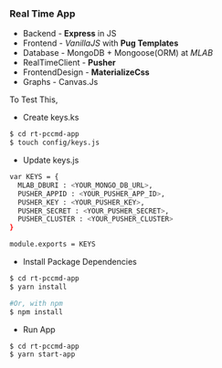 ### Real Time App

- Backend - **Express** in JS
- Frontend - _VanillaJS_ with **Pug Templates**
- Database - MongoDB + Mongoose(ORM) at _MLAB_
- RealTimeClient - **Pusher**
- FrontendDesign - **MaterializeCss**
- Graphs - Canvas.Js

To Test This, 

- Create keys.ks
```sh
$ cd rt-pccmd-app
$ touch config/keys.js
```

- Update keys.js
```sh
var KEYS = {
  MLAB_DBURI : <YOUR_MONGO_DB_URL>,
  PUSHER_APPID : <YOUR_PUSHER_APP_ID>,
  PUSHER_KEY : <YOUR_PUSHER_KEY>,
  PUSHER_SECRET : <YOUR_PUSHER_SECRET>,
  PUSHER_CLUSTER : <YOUR_PUSHER_CLUSTER>
}

module.exports = KEYS
```

- Install Package Dependencies
```sh
$ cd rt-pccmd-app
$ yarn install

#Or, with npm
$ npm install
```

- Run App
```sh
$ cd rt-pccmd-app
$ yarn start-app
```